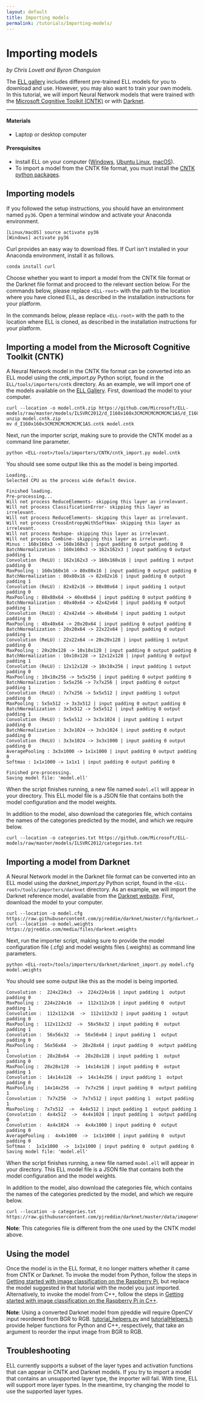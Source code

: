 ```yaml
---
layout: default
title: Importing models
permalink: /tutorials/Importing-models/
---
```


# Importing models

*by Chris Lovett and Byron Changuion*

The [ELL gallery](/ELL/gallery/) includes different pre-trained ELL models for you to download and use. However, you may also want to train your own models. In this tutorial, we will import Neural Network models that were trained with the [Microsoft Cognitive Toolkit (CNTK)](https://www.microsoft.com/en-us/cognitive-toolkit/) or with [Darknet](https://pjreddie.com/darknet/).

---

#### Materials

* Laptop or desktop computer

#### Prerequisites

* Install ELL on your computer ([Windows](https://github.com/Microsoft/ELL/blob/master/INSTALL-Windows.md), [Ubuntu Linux](https://github.com/Microsoft/ELL/blob/master/INSTALL-Ubuntu.md), [macOS](https://github.com/Microsoft/ELL/blob/master/INSTALL-Mac.md)).
* To import a model from the CNTK file format, you must install the [CNTK python packages](https://docs.microsoft.com/en-us/cognitive-toolkit/setup-cntk-on-your-machine).

## Importing models

If you followed the setup instructions, you should have an environment named `py36`. Open a terminal window and activate your Anaconda environment.

```shell
[Linux/macOS] source activate py36
[Windows] activate py36
```

Curl provides an easy way to download files. If Curl isn't installed in your Anaconda environment, install it as follows.

```shell
conda install curl
```

Choose whether you want to import a model from the CNTK file format or the Darknet file format and proceed to the relevant section below. For the commands below, please replace `<ELL-root>` with the path to the location where you have cloned ELL, as described in the installation instructions for your platform.

In the commands below, please replace `<ELL-root>` with the path to the location where ELL is cloned, as
described in the installation instructions for your platform.

## Importing a model from the Microsoft Cognitive Toolkit (CNTK)

A Neural Network model in the CNTK file format can be converted into an ELL model using the *cntk_import.py* Python script, found in the `ELL/tools/importers/cntk` directory. As an example, we will import one of the models available on the [ELL Gallery](https://github.com/Microsoft/ELL-models). First, download the model to your computer.

```shell
curl --location -o model.cntk.zip https://github.com/Microsoft/ELL-models/raw/master/models/ILSVRC2012/d_I160x160x3CMCMCMCMCMCMC1AS/d_I160x160x3CMCMCMCMCMCMC1AS.cntk.zip
unzip model.cntk.zip
mv d_I160x160x3CMCMCMCMCMCMC1AS.cntk model.cntk
```

Next, run the importer script, making sure to provide the CNTK model as a command line parameter.

```shell
python <ELL-root>/tools/importers/CNTK/cntk_import.py model.cntk
```

You should see some output like this as the model is being imported.

```
Loading...
Selected CPU as the process wide default device.

Finished loading.
Pre-processing...
Will not process ReduceElements- skipping this layer as irrelevant.
Will not process ClassificationError- skipping this layer as irrelevant.
Will not process ReduceElements- skipping this layer as irrelevant.
Will not process CrossEntropyWithSoftmax- skipping this layer as irrelevant.
Will not process Reshape- skipping this layer as irrelevant.
Will not process Combine- skipping this layer as irrelevant.
Minus : 160x160x3 -> 160x160x3 | input padding 0 output padding 0
BatchNormalization : 160x160x3 -> 162x162x3 | input padding 0 output padding 1
Convolution (ReLU) : 162x162x3 -> 160x160x16 | input padding 1 output padding 0
MaxPooling : 160x160x16 -> 80x80x16 | input padding 0 output padding 0
BatchNormalization : 80x80x16 -> 82x82x16 | input padding 0 output padding 1
Convolution (ReLU) : 82x82x16 -> 80x80x64 | input padding 1 output padding 0
MaxPooling : 80x80x64 -> 40x40x64 | input padding 0 output padding 0
BatchNormalization : 40x40x64 -> 42x42x64 | input padding 0 output padding 1
Convolution (ReLU) : 42x42x64 -> 40x40x64 | input padding 1 output padding 0
MaxPooling : 40x40x64 -> 20x20x64 | input padding 0 output padding 0
BatchNormalization : 20x20x64 -> 22x22x64 | input padding 0 output padding 1
Convolution (ReLU) : 22x22x64 -> 20x20x128 | input padding 1 output padding 0
MaxPooling : 20x20x128 -> 10x10x128 | input padding 0 output padding 0
BatchNormalization : 10x10x128 -> 12x12x128 | input padding 0 output padding 1
Convolution (ReLU) : 12x12x128 -> 10x10x256 | input padding 1 output padding 0
MaxPooling : 10x10x256 -> 5x5x256 | input padding 0 output padding 0
BatchNormalization : 5x5x256 -> 7x7x256 | input padding 0 output padding 1
Convolution (ReLU) : 7x7x256 -> 5x5x512 | input padding 1 output padding 0
MaxPooling : 5x5x512 -> 3x3x512 | input padding 0 output padding 0
BatchNormalization : 3x3x512 -> 5x5x512 | input padding 0 output padding 1
Convolution (ReLU) : 5x5x512 -> 3x3x1024 | input padding 1 output padding 0
BatchNormalization : 3x3x1024 -> 3x3x1024 | input padding 0 output padding 0
Convolution (ReLU) : 3x3x1024 -> 3x3x1000 | input padding 0 output padding 0
AveragePooling : 3x3x1000 -> 1x1x1000 | input padding 0 output padding 0
Softmax : 1x1x1000 -> 1x1x1 | input padding 0 output padding 0

Finished pre-processing.
Saving model file: 'model.ell'
```

When the script finishes running, a new file named `model.ell` will appear in your directory. This ELL model file is a JSON file that contains both the model configuration and the model weights.

In addition to the model, also download the categories file, which contains the names of the categories predicted by the model, and which we require below.

```shell
curl --location -o categories.txt https://github.com/Microsoft/ELL-models/raw/master/models/ILSVRC2012/categories.txt
```

## Importing a model from Darknet

A Neural Network model in the Darknet file format can be converted into an ELL model using the *darknet_import.py* Python script, found in the `<ELL-root>/tools/importers/darknet` directory. As an example, we will import the Darknet reference model, available from the [Darknet website](https://pjreddie.com/darknet/). First, download the model to your computer.

```shell
curl --location -o model.cfg https://raw.githubusercontent.com/pjreddie/darknet/master/cfg/darknet.cfg
curl --location -o model.weights https://pjreddie.com/media/files/darknet.weights
```

Next, run the importer script, making sure to provide the model configuration file (.cfg) and model weights files (.weights) as command line parameters.

```shell
python <ELL-root>/tools/importers/darknet/darknet_import.py model.cfg model.weights
```

You should see some output like this as the model is being imported.

```
Convolution :  224x224x3  ->  224x224x16 | input padding 1  output padding 0
MaxPooling :  224x224x16  ->  112x112x16 | input padding 0  output padding 1
Convolution :  112x112x16  ->  112x112x32 | input padding 1  output padding 0
MaxPooling :  112x112x32  ->  56x56x32 | input padding 0  output padding 1
Convolution :  56x56x32  ->  56x56x64 | input padding 1  output padding 0
MaxPooling :  56x56x64  ->  28x28x64 | input padding 0  output padding 1
Convolution :  28x28x64  ->  28x28x128 | input padding 1  output padding 0
MaxPooling :  28x28x128  ->  14x14x128 | input padding 0  output padding 1
Convolution :  14x14x128  ->  14x14x256 | input padding 1  output padding 0
MaxPooling :  14x14x256  ->  7x7x256 | input padding 0  output padding 1
Convolution :  7x7x256  ->  7x7x512 | input padding 1  output padding 1
MaxPooling :  7x7x512  ->  4x4x512 | input padding 1  output padding 1
Convolution :  4x4x512  ->  4x4x1024 | input padding 1  output padding 0
Convolution :  4x4x1024  ->  4x4x1000 | input padding 0  output padding 0
AveragePooling :  4x4x1000  ->  1x1x1000 | input padding 0  output padding 0
Softmax :  1x1x1000  ->  1x1x1000 | input padding 0  output padding 0
Saving model file: 'model.ell'
```

When the script finishes running, a new file named `model.ell` will appear in your directory. This ELL model file is a JSON file that contains both the model configuration and the model weights.

In addition to the model, also download the categories file, which contains the names of the categories predicted by the model, and which we require below.

```shell
curl --location -o categories.txt https://raw.githubusercontent.com/pjreddie/darknet/master/data/imagenet.shortnames.list
```

**Note**: This categories file is different from the one used by the CNTK model above.

## Using the model

Once the model is in the ELL format, it no longer matters whether it came from CNTK or Darknet. To invoke the model from Python, follow the steps in [Getting started with image classification on the Raspberry Pi](/ELL/tutorials/Getting-started-with-image-classification-on-the-Raspberry-Pi/), but replace the model suggested in that tutorial with the model you just imported. Alternatively, to invoke the model from C++, follow the steps in [Getting started with image classification on the Raspberry Pi in C++](/ELL/tutorials/Getting-started-with-image-classification-in-cpp/).

**Note**: Using a converted Darknet model from pjreddie will require OpenCV input reordered from BGR to RGB. [tutorial_helpers.py](/ELL/tutorials/shared/tutorial_helpers.py) and [tutorialHelpers.h](/ELL/tutorials/Getting-started-with-image-classification-in-cpp/tutorialHelpers.h) provide helper functions for Python and C++, respectively, that take an argument to reorder the input image from BGR to RGB.

## Troubleshooting

ELL currently supports a subset of the layer types and activation functions that can appear in CNTK and Darknet models. If you try to import a model that contains an unsupported layer type, the importer will fail. With time, ELL will support more layer types. In the meantime, try changing the model to use the supported layer types.
